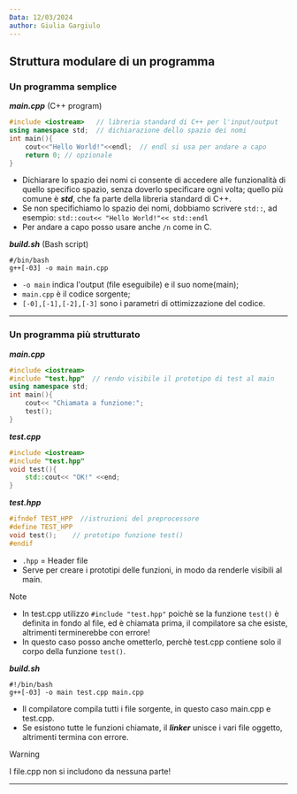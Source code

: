 ```yaml
---
Data: 12/03/2024
author: Giulia Gargiulo
---
```

## Struttura modulare di un programma

### Un programma semplice 

***main.cpp*** (C++ program)
```cpp
#include <iostream>   // libreria standard di C++ per l'input/output
using namespace std;  // dichiarazione dello spazio dei nomi
int main(){
	cout<<"Hello World!"<<endl;  // endl si usa per andare a capo
	return 0; // opzionale
} 
```
- Dichiarare lo spazio dei nomi ci consente di accedere alle funzionalità di quello specifico spazio, senza doverlo specificare ogni volta; quello più comune è ***std***, che fa parte della libreria standard di C++.
- Se non specifichiamo lo spazio dei nomi, dobbiamo scrivere `std::`, ad esempio:
	`std::cout<< "Hello World!"<< std::endl`
- Per andare a capo posso usare anche `/n` come in C.


***build.sh*** (Bash script)
```
#/bin/bash
g++[-03] -o main main.cpp
```

- `-o main` indica l'output (file eseguibile) e il suo nome(main);
- `main.cpp` è il codice sorgente;
- `[-0],[-1],[-2],[-3]` sono i parametri di ottimizzazione del codice.

---
### Un programma più strutturato

***main.cpp***
```cpp
#include <iostream>
#include "test.hpp"  // rendo visibile il prototipo di test al main
using namespace std;
int main(){
	cout<< "Chiamata a funzione:";
	test();
}
```

***test.cpp***
```cpp
#include <iostream>
#include "test.hpp"
void test(){
	std::cout<< "OK!" <<end;
}
```

***test.hpp***
```cpp
#ifndef TEST_HPP  //istruzioni del preprocessore
#define TEST_HPP
void test();    // prototipo funzione test()
#endif
```
- `.hpp` = Header file
- Serve per creare i prototipi delle funzioni, in modo da renderle visibili al main.

>[!note] 
>- In test.cpp utilizzo `#include "test.hpp"` poichè se la funzione `test()` è definita in fondo al file, ed è chiamata prima, il compilatore sa che esiste, altrimenti terminerebbe con errore!
> - In questo caso posso anche ometterlo, perchè test.cpp contiene solo il corpo della funzione `test()`.

***build.sh***
```
#!/bin/bash
g++[-03] -o main test.cpp main.cpp
```
- Il compilatore compila tutti i file sorgente, in questo caso main.cpp e test.cpp.
- Se esistono tutte le funzioni chiamate, il ***linker*** unisce i vari file oggetto, altrimenti termina con errore.

>[!warning] 
>I file.cpp non si includono da nessuna parte!

---
